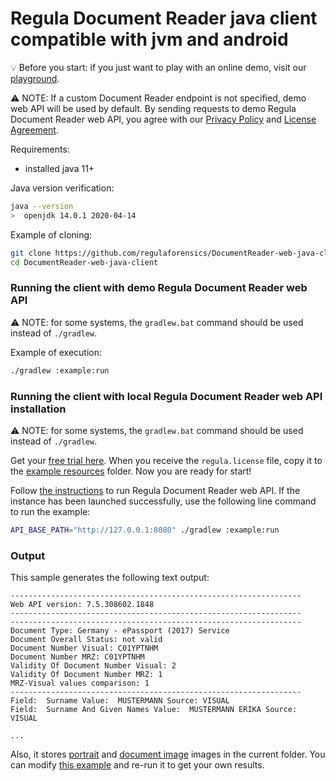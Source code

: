 # Regula Document Reader java client compatible with jvm and android

:bulb: Before you start: if you just want to play with an online demo, visit our [playground](https://api.regulaforensics.com).

:warning: NOTE: If a custom Document Reader endpoint is not specified, demo web API will be used by default.
By sending requests to demo Regula Document Reader web API, 
you agree with our [Privacy Policy](https://regulaforensics.com/en/company/privacy/) 
and [License Agreement](https://downloads.regulaforensics.com/work/SDK/doc/Eula.pdf).


Requirements:
- installed java 11+

Java version verification:
```bash
java --version  
>  openjdk 14.0.1 2020-04-14
```

Example of cloning:
```bash
git clone https://github.com/regulaforensics/DocumentReader-web-java-client.git
cd DocumentReader-web-java-client
```

### Running the client with demo Regula Document Reader web API  
:warning: NOTE: for some systems, the `gradlew.bat` command should be used instead of `./gradlew`.

Example of execution:
```bash
./gradlew :example:run
```

### Running the client with local Regula Document Reader web API installation
:warning: NOTE: for some systems, the `gradlew.bat` command should be used instead of `./gradlew`.

Get your [free trial here](https://mobile.regulaforensics.com/). When you receive the `regula.license` file, 
copy it to the [example resources](../example/src/main/resources) folder. Now you are ready for start!

Follow [the instructions](https://docs.regulaforensics.com/develop/doc-reader-sdk/web-service/) to run Regula Document Reader web API.
If the instance has been launched successfully, use the following line command to run the example:

```bash
API_BASE_PATH="http://127.0.0.1:8080" ./gradlew :example:run
```

### Output 

This sample generates the following text output:

```text
-----------------------------------------------------------------
Web API version: 7.5.308602.1848
-----------------------------------------------------------------
-----------------------------------------------------------------
Document Type: Germany - ePassport (2017) Service
Document Overall Status: not valid
Document Number Visual: C01YPTNHM
Document Number MRZ: C01YPTNHM
Validity Of Document Number Visual: 2
Validity Of Document Number MRZ: 1
MRZ-Visual values comparison: 1
-----------------------------------------------------------------
Field:  Surname Value:  MUSTERMANN Source: VISUAL
Field:  Surname And Given Names Value:  MUSTERMANN ERIKA Source: VISUAL

...
```

Also, it stores [portrait](portrait.jpg) and [document image](document-image.jpg) images in the current folder.
You can modify [this example](../example/src/main/java/com/regula/documentreader/webclient/example/Main.java) 
and re-run it to get your own results.
